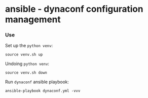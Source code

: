 # ansible - dynaconf configuration management

### Use

Set up the `python venv`:
```shell
source venv.sh up
```

Undoing `python venv`:
```shell
source venv.sh down
```

Run `dynaconf` ansible playbook:
```
ansible-playbook dynaconf.yml -vvv
```
